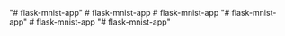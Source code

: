 "# flask-mnist-app" 
#   f l a s k - m n i s t - a p p  
 #   f l a s k - m n i s t - a p p  
 "# flask-mnist-app" 
#   f l a s k - m n i s t - a p p  
 "# flask-mnist-app" 
